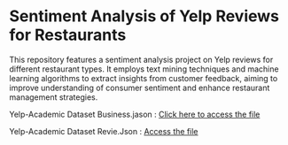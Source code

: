# Sentiment Analysis of Yelp Reviews for Restaurants
This repository features a sentiment analysis project on Yelp reviews for different restaurant types. It employs text mining techniques and machine learning algorithms to extract insights from customer feedback, aiming to improve understanding of consumer sentiment and enhance restaurant management strategies.

Yelp-Academic Dataset Business.jason :
[Click here to access the file](https://drive.google.com/file/d/11jYEBAeEIoyQjvVBiqMRhjdTEBasUvkx/view?usp=share_link)



Yelp-Academic Dataset Revie.Json :
[Access the file](https://drive.google.com/file/d/1cdUGNBw_tFzus6HO2j60P4L0QsWWbiAi/view?usp=share_link)
